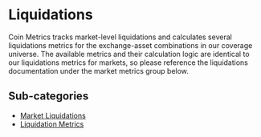 # Liquidations

Coin Metrics tracks market-level liquidations and calculates several liquidations metrics for the exchange-asset combinations in our coverage universe. The available metrics and their calculation logic are identical to our liquidations metrics for markets, so please reference the liquidations documentation under the market metrics group below.&#x20;

## Sub-categories
* [Market Liquidations](/futures-liquidations.md)
* [Liquidation Metrics](/liquidation-metrics.md)

<!-- {% embed url="https://docs.coinmetrics.io/market-metrics/liquidations" %} -->
